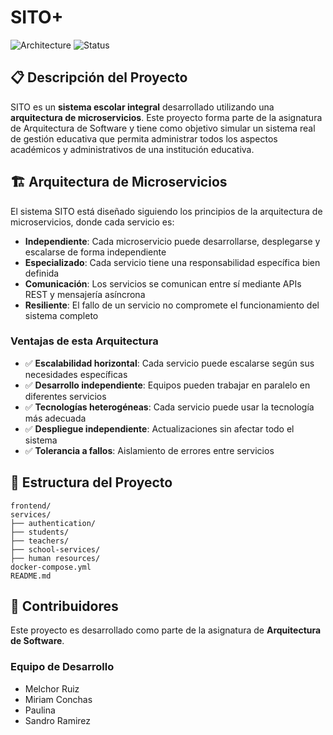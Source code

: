 # SITO+

![Architecture](https://img.shields.io/badge/architecture-microservices-green.svg)
![Status](https://img.shields.io/badge/status-in%20development-orange.svg)

## 📋 Descripción del Proyecto

SITO es un **sistema escolar integral** desarrollado utilizando una **arquitectura de microservicios**. Este proyecto forma parte de la asignatura de Arquitectura de Software y tiene como objetivo simular un sistema real de gestión educativa que permita administrar todos los aspectos académicos y administrativos de una institución educativa.

## 🏗️ Arquitectura de Microservicios

El sistema SITO está diseñado siguiendo los principios de la arquitectura de microservicios, donde cada servicio es:

- **Independiente**: Cada microservicio puede desarrollarse, desplegarse y escalarse de forma independiente
- **Especializado**: Cada servicio tiene una responsabilidad específica bien definida
- **Comunicación**: Los servicios se comunican entre sí mediante APIs REST y mensajería asíncrona
- **Resiliente**: El fallo de un servicio no compromete el funcionamiento del sistema completo

### Ventajas de esta Arquitectura

- ✅ **Escalabilidad horizontal**: Cada servicio puede escalarse según sus necesidades específicas
- ✅ **Desarrollo independiente**: Equipos pueden trabajar en paralelo en diferentes servicios
- ✅ **Tecnologías heterogéneas**: Cada servicio puede usar la tecnología más adecuada
- ✅ **Despliegue independiente**: Actualizaciones sin afectar todo el sistema
- ✅ **Tolerancia a fallos**: Aislamiento de errores entre servicios

## 📁 Estructura del Proyecto

```
frontend/
services/
├── authentication/
├── students/
├── teachers/
├── school-services/
├── human resources/
docker-compose.yml
README.md
```

## 🤝 Contribuidores

Este proyecto es desarrollado como parte de la asignatura de **Arquitectura de Software**.

### Equipo de Desarrollo
- Melchor Ruiz
- Miriam Conchas
- Paulina
- Sandro Ramirez

